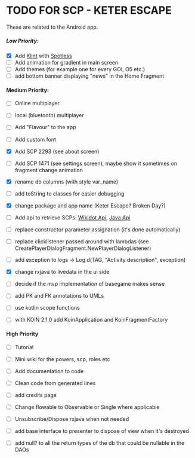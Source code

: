 # TODO FOR SCP - KETER ESCAPE

These are related to the Android app.

##### Low Priority:

- [x] Add [Klint](https://github.com/pinterest/ktlint) with [Spotless](https://github.com/diffplug/spotless)
- [ ] Add animation for gradient in main screen
- [ ] Add themes (for example one for every GOI, O5 etc.)
- [ ] add bottom banner displaying "news" in the Home Fragment

#### Medium Priority:

- [ ] Online multiplayer

- [ ] local (bluetooth) multiplayer

- [ ] Add "Flavour" to the app

- [ ] Add custom font

- [x] Add SCP 2293 (see about screen)

- [ ] Add SCP 1471 (see settings screen), maybe show it sometimes on fragment change animation

- [x] rename db columns (with style var_name)

- [ ] add toString to classes for easier debugging

- [x] change package and app name (Keter Escape? Broken Day?)

- [ ] Add api to retrieve SCPs: [Wikidot Api](http://developer.wikidot.com/doc:api), [Java Api](https://github.com/shane-smith/Wikidot-API-Open-Source)

- [ ] replace constructor parameter assignation (it's done automatically)

- [ ] replace clicklistener passed around with lambdas (see CreatePlayerDialogFragment.NewPlayerDialogListener)

- [ ] add exception to logs -> Log.d(TAG, "Activity description", exception)

- [x] change rxjava to livedata in the ui side

- [ ] decide if the mvp implementation of basegame makes sense

- [ ] add PK and FK annotations to UMLs

- [ ] use kotlin scope functions

- [ ] with KOIN 2.1.0 add KoinApplication and KoinFragmentFactory

#### High Priority

- [ ] Tutorial

- [ ] Mini wiki for the powers, scp, roles etc

- [ ] Add documentation to code

- [ ] Clean code from generated lines

- [ ] add credits page

- [ ] Change flowable to Observable or Single where applicable

- [ ] Unsubscribe/Dispose rxjava when not needed

- [ ] add base interface to presenter to dispose of view when it's destroyed

- [ ] add null? to all the return types of the db that could be nullable in the DAOs
